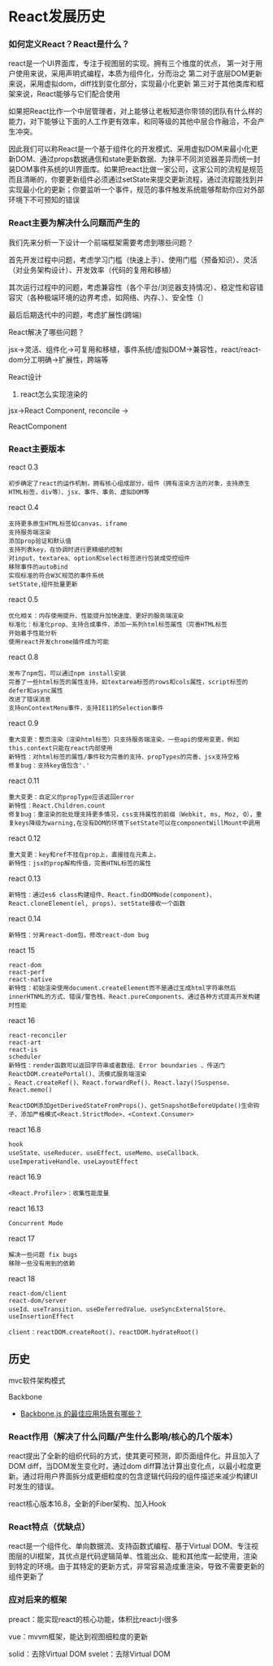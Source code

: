 # React发展历史

### 如何定义React？React是什么？
react是一个UI界面库，专注于视图层的实现。拥有三个维度的优点，
第一对于用户使用来说，采用声明式编程，本质为组件化，分而治之
第二对于底层DOM更新来说，采用虚拟dom，diff找到变化部分，实现最小化更新
第三对于其他类库和框架来说，React能够与它们配合使用

如果把React比作一个中层管理者，对上能够让老板知道你带领的团队有什么样的能力，对下能够让下面的人工作更有效率，和同等级的其他中层合作融洽，不会产生冲突。

因此我们可以称React是一个基于组件化的开发模式、采用虚拟DOM来最小化更新DOM、通过props数据通信和state更新数据、为抹平不同浏览器差异而统一封装DOM事件系统的UI界面库。如果把react比做一家公司，这家公司的流程是规范而且清晰的，你要更新组件必须通过setState来提交更新流程，通过流程能找到并实现最小化的更新；你要监听一个事件，规范的事件触发系统能够帮助你应对外部环境下不可预知的错误

### React主要为解决什么问题而产生的

我们先来分析一下设计一个前端框架需要考虑到哪些问题？

首先开发过程中问题，考虑学习门槛（快速上手）、使用门槛（预备知识）、灵活（对业务架构设计）、开发效率（代码的复用和移植）

其次运行过程中的问题，考虑兼容性（各个平台/浏览器支持情况）、稳定性和容错容灾（各种极端环境的边界考虑，如网络、内存、）、安全性（）

最后后期迭代中的问题，考虑扩展性(跨端)

React解决了哪些问题？

jsx->灵活、组件化->可复用和移植，事件系统/虚拟DOM->兼容性，react/react-dom分工明确->扩展性，跨端等

React设计
1. react怎么实现渲染的

jsx->React Component,
reconcile ->

ReactComponent


### React主要版本

react 0.3
```
初步确定了react的运作机制，拥有核心组成部分，组件（拥有渲染方法的对象，支持原生HTML标签，div等）、jsx、事件、事务、虚拟DOM等
```
react 0.4
```
支持更多原生HTML标签如canvas、iframe
支持服务端渲染
添加prop验证和默认值
支持列表key，在协调时进行更精细的控制
对input、textarea、option和select标签进行包装成受控组件
移除事件的autoBind
实现标准的符合W3C规范的事件系统
setState,组件批量更新
```
react 0.5
```
优化相关：内存使用提升、性能提升加快速度、更好的服务端渲染
标准化：标准化prop、支持合成事件、添加一系列html标签属性（完善HTML标签
开始着手性能分析
使用react开发chrome插件成为可能
```
react 0.8
```
发布了npm包，可以通过npm install安装
完善了一些html标签的属性支持，如textarea标签的rows和cols属性，script标签的defer和async属性
改进了错误消息
支持onContextMenu事件，支持IE11的Selection事件
```
react 0.9
```
重大变更：整页渲染（渲染html标签）只支持服务端渲染，一些api的使用变更，例如this.context只能在react内部使用
新特性：对html标签的属性/事件较为完善的支持、propTypes的完善、jsx支持空格
修复bug：支持key值包含'.'
```
react 0.11
```
重大变更：自定义的propType应该返回error
新特性：React.Children.count
修复bug：重渲染的批处理支持更多情况，css支持属性的前缀（Webkit, ms, Moz, O），重复keys降级为warning,在没有DOM的环境下setState可以在componentWillMount中调用
```
react 0.12
```
重大变更：key和ref不挂在prop上，直接挂在元素上，
新特性：jsx的prop解构传值，完善HTNL标签的属性
```
react 0.13
```
新特性：通过es6 class构建组件、React.findDOMNode(component)、React.cloneElement(el, props)、setState接收一个函数
```
react 0.14
```
新特性：分离react-dom包，修改react-dom bug
```
react 15
```
react-dom
react-perf
react-native
新特性：初始渲染使用document.createElement而不是通过生成html字符串然后innerHTNML的方式、错误/警告栈、React.pureComponents、通过各种方式提高开发构建时性能
```
react 16
```
react-reconciler
react-art
react-is
scheduler
新特性：render函数可以返回字符串或者数组、Error boundaries 、传送门ReactDOM.createPortal()、流模式服务端渲染
、React.createRef()、React.forwardRef()、React.lazy()Suspense、React.memo()

ReactDOM添加getDerivedStateFromProps()、getSnapshotBeforeUpdate()生命钩子、添加严格模式<React.StrictMode>、<Context.Consumer>
```

react 16.8
```
hook
useState、useReducer、useEffect、useMemo、useCallback、useImperativeHandle、useLayoutEffect

```
react 16.9
```
<React.Profiler>：收集性能度量
```
react 16.13
```
Concurrent Mode

```

react 17
```
解决一些问题 fix bugs
移除一些没有用到的依赖
```

react 18
```
react-dom/client
react-dom/server
useId、useTransition、useDeferredValue、useSyncExternalStore、useInsertionEffect

client：reactDOM.createRoot()、reactDOM.hydrateRoot()
```


## 历史

mvc软件架构模式

Backbone
- [Backbone.js 的最佳应用场景有哪些？](https://www.zhihu.com/question/19720745/answer/14315565)


### React作用（解决了什么问题/产生什么影响/核心的几个版本）
react提出了全新的组织代码的方式，使其更可预测，即页面组件化。并且加入了DOM diff，当DOM发生变化时，通过dom diff算法计算出变化点，以最小粒度更新。通过将用户界面拆分成更细粒度的包含逻辑代码段的组件描述来减少构建UI时发生的错误。

react核心版本16.8，全新的Fiber架构、加入Hook

### React特点（优缺点）
react是一个组件化、单向数据流、支持函数式编程、基于Virtual DOM、专注视图层的UI框架，其优点是代码逻辑简单、性能出众、能和其他库一起使用，渲染到特定的环境。由于其特定的更新方式，非常容易造成重渲染，导致不需要更新的组件更新了

### 应对后来的框架

preact：能实现react的核心功能，体积比react小很多

vue：mvvm框架，能达到视图细粒度的更新

solid：去除Virtual DOM
svelet：去除Virtual DOM